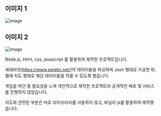 ## 이미지 1
![image](https://github.com/ms9849/pokemonSVmap/assets/65911657/c154803e-a9c5-4199-9418-ce3abf097c62)

## 이미지 2
![image](https://github.com/ms9849/pokemonSVmap/assets/65911657/d2a2acbf-4015-4e4a-8992-967ea2686706)


Node.js, Html, css, javascript 를 활용하여 제작한 프로젝트입니다.

세레비넷(https://www.serebii.net/)의 데이터들을 파싱하여 Json 형태로 가공한 뒤, 웹에 지도 형태로 해당 데이터들을 띄울 수 있도록 했습니다.

게임을 하던 중 필요성을 느껴 개인적으로 제작한 프로젝트라 공개적인 배포 및 서비스를 진행하지 않았습니다.

지도와 관련된 부분은 따로 라이브러리를 사용하지 않고, 바닐라 js를 활용하여 제작했습니다.

